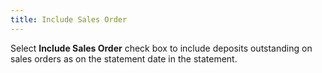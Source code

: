 ```yaml
---
title: Include Sales Order
---
```



Select **Include Sales Order** check box to include deposits outstanding on sales orders as on the statement date in the statement.
